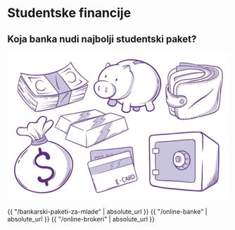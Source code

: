 # Studentske financije 
## Koja banka nudi najbolji studentski paket?
![](images/svinjica.jpg)

{{ "/bankarski-paketi-za-mlade" | absolute_url }}
{{ "/online-banke" | absolute_url }}
{{ "/online-brokeri" | absolute_url }}
